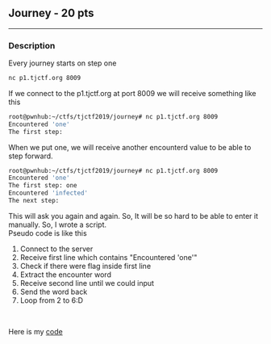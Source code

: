 ## Journey - 20 pts
___
### Description
Every journey starts on step one
```bash
nc p1.tjctf.org 8009
```

If we connect to the p1.tjctf.org at port 8009 we will receive something like this
```bash
root@pwnhub:~/ctfs/tjctf2019/journey# nc p1.tjctf.org 8009
Encountered 'one'
The first step: 
```

When we put one, we will receive another encounterd value to be able to step forward.
```bash
root@pwnhub:~/ctfs/tjctf2019/journey# nc p1.tjctf.org 8009
Encountered 'one'
The first step: one
Encountered 'infected'
The next step: 
```

This will ask you again and again. So, It will be so hard to be able to enter it manually.
So, I wrote a script. <br/>
Pseudo code is like this <br/>
1. Connect to the server
2. Receive first line which contains "Encountered 'one'"
3. Check if there were flag inside first line
4. Extract the encounter word
5. Receive second line until we could input
6. Send the word back
7. Loop from 2 to 6:D
<br/>

Here is my [code](https://github.com/kh4nt99/ctfs/blob/master/tjctf2019/journey/solution.py)

